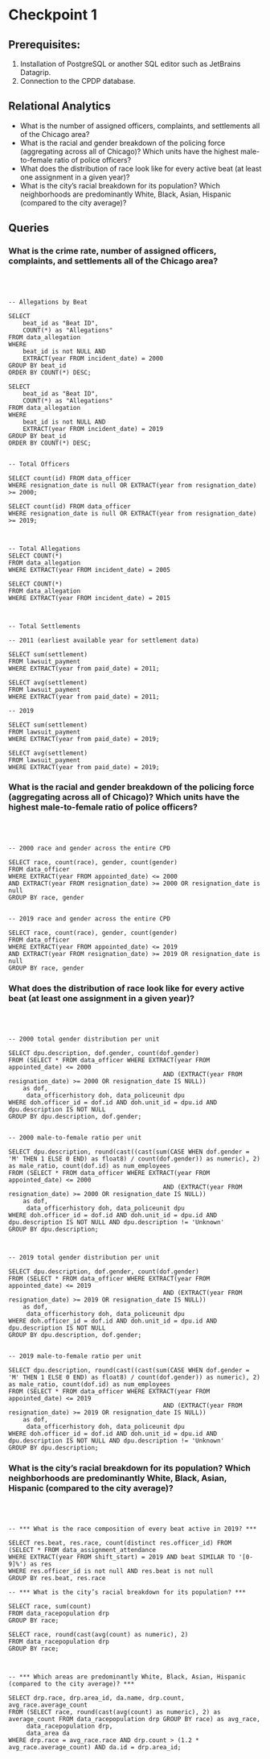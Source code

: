# Checkpoint 1

## Prerequisites:
1. Installation of PostgreSQL or another SQL editor such as JetBrains Datagrip.
2. Connection to the CPDP database.

## Relational Analytics
* What is the number of assigned officers, complaints, and settlements all of the Chicago area?
* What is the racial and gender breakdown of the policing force (aggregating across all of Chicago)? Which units have the highest male-to-female ratio of police officers?
* What does the distribution of race look like for every active beat (at least one assignment in a given year)?
* What is the city’s racial breakdown for its population? Which neighborhoods are predominantly White, Black, Asian, Hispanic (compared to the city average)?


## Queries

### What is the crime rate, number of assigned officers, complaints, and settlements all of the Chicago area?
<br><br>
```
-- Allegations by Beat

SELECT
    beat_id as "Beat ID",
    COUNT(*) as "Allegations"
FROM data_allegation
WHERE
    beat_id is not NULL AND
    EXTRACT(year FROM incident_date) = 2000
GROUP BY beat_id
ORDER BY COUNT(*) DESC;

SELECT
    beat_id as "Beat ID",
    COUNT(*) as "Allegations"
FROM data_allegation
WHERE
    beat_id is not NULL AND
    EXTRACT(year FROM incident_date) = 2019
GROUP BY beat_id
ORDER BY COUNT(*) DESC;


-- Total Officers

SELECT count(id) FROM data_officer
WHERE resignation_date is null OR EXTRACT(year from resignation_date) >= 2000;

SELECT count(id) FROM data_officer
WHERE resignation_date is null OR EXTRACT(year from resignation_date) >= 2019;



-- Total Allegations
SELECT COUNT(*)
FROM data_allegation
WHERE EXTRACT(year FROM incident_date) = 2005

SELECT COUNT(*)
FROM data_allegation
WHERE EXTRACT(year FROM incident_date) = 2015



-- Total Settlements

-- 2011 (earliest available year for settlement data)

SELECT sum(settlement)
FROM lawsuit_payment
WHERE EXTRACT(year from paid_date) = 2011;

SELECT avg(settlement)
FROM lawsuit_payment
WHERE EXTRACT(year from paid_date) = 2011;

-- 2019

SELECT sum(settlement)
FROM lawsuit_payment
WHERE EXTRACT(year from paid_date) = 2019;

SELECT avg(settlement)
FROM lawsuit_payment
WHERE EXTRACT(year from paid_date) = 2019;

```

### What is the racial and gender breakdown of the policing force (aggregating across all of Chicago)? Which units have the highest male-to-female ratio of police officers?
<br><br>
```
-- 2000 race and gender across the entire CPD

SELECT race, count(race), gender, count(gender)
FROM data_officer
WHERE EXTRACT(year FROM appointed_date) <= 2000
AND EXTRACT(year FROM resignation_date) >= 2000 OR resignation_date is null
GROUP BY race, gender


-- 2019 race and gender across the entire CPD

SELECT race, count(race), gender, count(gender)
FROM data_officer
WHERE EXTRACT(year FROM appointed_date) <= 2019
AND EXTRACT(year FROM resignation_date) >= 2019 OR resignation_date is null
GROUP BY race, gender
```


### What does the distribution of race look like for every active beat (at least one assignment in a given year)?
<br><br>
```
-- 2000 total gender distribution per unit

SELECT dpu.description, dof.gender, count(dof.gender)
FROM (SELECT * FROM data_officer WHERE EXTRACT(year FROM appointed_date) <= 2000
                                           AND (EXTRACT(year FROM resignation_date) >= 2000 OR resignation_date IS NULL))
    as dof,
     data_officerhistory doh, data_policeunit dpu
WHERE doh.officer_id = dof.id AND doh.unit_id = dpu.id AND dpu.description IS NOT NULL
GROUP BY dpu.description, dof.gender;


-- 2000 male-to-female ratio per unit

SELECT dpu.description, round(cast((cast(sum(CASE WHEN dof.gender = 'M' THEN 1 ELSE 0 END) as float8) / count(dof.gender)) as numeric), 2) as male_ratio, count(dof.id) as num_employees
FROM (SELECT * FROM data_officer WHERE EXTRACT(year FROM appointed_date) <= 2000
                                           AND (EXTRACT(year FROM resignation_date) >= 2000 OR resignation_date IS NULL))
    as dof,
     data_officerhistory doh, data_policeunit dpu
WHERE doh.officer_id = dof.id AND doh.unit_id = dpu.id AND dpu.description IS NOT NULL AND dpu.description != 'Unknown'
GROUP BY dpu.description;



-- 2019 total gender distribution per unit

SELECT dpu.description, dof.gender, count(dof.gender)
FROM (SELECT * FROM data_officer WHERE EXTRACT(year FROM appointed_date) <= 2019
                                           AND (EXTRACT(year FROM resignation_date) >= 2019 OR resignation_date IS NULL))
    as dof,
     data_officerhistory doh, data_policeunit dpu
WHERE doh.officer_id = dof.id AND doh.unit_id = dpu.id AND dpu.description IS NOT NULL
GROUP BY dpu.description, dof.gender;


-- 2019 male-to-female ratio per unit

SELECT dpu.description, round(cast((cast(sum(CASE WHEN dof.gender = 'M' THEN 1 ELSE 0 END) as float8) / count(dof.gender)) as numeric), 2) as male_ratio, count(dof.id) as num_employees
FROM (SELECT * FROM data_officer WHERE EXTRACT(year FROM appointed_date) <= 2019
                                           AND (EXTRACT(year FROM resignation_date) >= 2019 OR resignation_date IS NULL))
    as dof,
     data_officerhistory doh, data_policeunit dpu
WHERE doh.officer_id = dof.id AND doh.unit_id = dpu.id AND dpu.description IS NOT NULL AND dpu.description != 'Unknown'
GROUP BY dpu.description;
```


### What is the city’s racial breakdown for its population? Which neighborhoods are predominantly White, Black, Asian, Hispanic (compared to the city average)?
<br><br>

```
-- *** What is the race composition of every beat active in 2019? ***

SELECT res.beat, res.race, count(distinct res.officer_id) FROM
(SELECT * FROM data_assignment_attendance
WHERE EXTRACT(year FROM shift_start) = 2019 AND beat SIMILAR TO '[0-9]%') as res
WHERE res.officer_id is not null AND res.beat is not null
GROUP BY res.beat, res.race

-- *** What is the city’s racial breakdown for its population? ***

SELECT race, sum(count)
FROM data_racepopulation drp
GROUP BY race;

SELECT race, round(cast(avg(count) as numeric), 2)
FROM data_racepopulation drp
GROUP BY race;



-- *** Which areas are predominantly White, Black, Asian, Hispanic (compared to the city average)? ***

SELECT drp.race, drp.area_id, da.name, drp.count, avg_race.average_count
FROM (SELECT race, round(cast(avg(count) as numeric), 2) as average_count FROM data_racepopulation drp GROUP BY race) as avg_race,
     data_racepopulation drp,
     data_area da
WHERE drp.race = avg_race.race AND drp.count > (1.2 * avg_race.average_count) AND da.id = drp.area_id;
```
